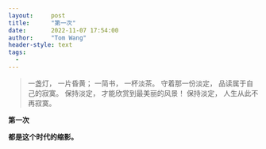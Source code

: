```yaml
---
layout:     post
title:      "第一次"
date:       2022-11-07 17:54:00
author:     "Tom Wang"
header-style: text
tags:		
  - 
---
```


>一盏灯， 一片昏黄； 一简书， 一杯淡茶。 守着那一份淡定， 品读属于自己的寂寞。 保持淡定， 才能欣赏到最美丽的风景！ 保持淡定， 人生从此不再寂寞。

**第一次**


**都是这个时代的缩影。**